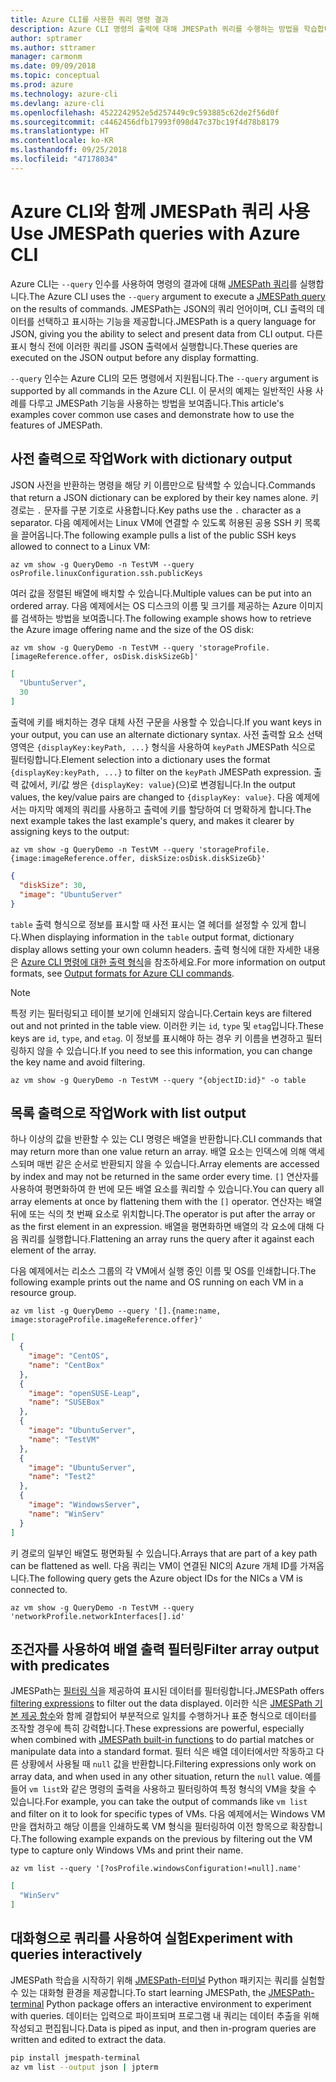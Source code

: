 ```yaml
---
title: Azure CLI를 사용한 쿼리 명령 결과
description: Azure CLI 명령의 출력에 대해 JMESPath 쿼리를 수행하는 방법을 학습합니다.
author: sptramer
ms.author: sttramer
manager: carmonm
ms.date: 09/09/2018
ms.topic: conceptual
ms.prod: azure
ms.technology: azure-cli
ms.devlang: azure-cli
ms.openlocfilehash: 4522242952e5d257449c9c593885c62de2f56d0f
ms.sourcegitcommit: c4462456dfb17993f098d47c37bc19f4d78b8179
ms.translationtype: HT
ms.contentlocale: ko-KR
ms.lasthandoff: 09/25/2018
ms.locfileid: "47178034"
---
```

# <a name="use-jmespath-queries-with-azure-cli"></a><span data-ttu-id="e5dae-103">Azure CLI와 함께 JMESPath 쿼리 사용</span><span class="sxs-lookup"><span data-stu-id="e5dae-103">Use JMESPath queries with Azure CLI</span></span> 

<span data-ttu-id="e5dae-104">Azure CLI는 `--query` 인수를 사용하여 명령의 결과에 대해 [JMESPath 쿼리](http://jmespath.org)를 실행합니다.</span><span class="sxs-lookup"><span data-stu-id="e5dae-104">The Azure CLI uses the `--query` argument to execute a [JMESPath query](http://jmespath.org) on the results of commands.</span></span> <span data-ttu-id="e5dae-105">JMESPath는 JSON의 쿼리 언어이며, CLI 출력의 데이터를 선택하고 표시하는 기능을 제공합니다.</span><span class="sxs-lookup"><span data-stu-id="e5dae-105">JMESPath is a query language for JSON, giving you the ability to select and present data from CLI output.</span></span> <span data-ttu-id="e5dae-106">다른 표시 형식 전에 이러한 쿼리를 JSON 출력에서 실행합니다.</span><span class="sxs-lookup"><span data-stu-id="e5dae-106">These queries are executed on the JSON output before any display formatting.</span></span>

<span data-ttu-id="e5dae-107">`--query` 인수는 Azure CLI의 모든 명령에서 지원됩니다.</span><span class="sxs-lookup"><span data-stu-id="e5dae-107">The `--query` argument is supported by all commands in the Azure CLI.</span></span> <span data-ttu-id="e5dae-108">이 문서의 예제는 일반적인 사용 사례를 다루고 JMESPath 기능을 사용하는 방법을 보여줍니다.</span><span class="sxs-lookup"><span data-stu-id="e5dae-108">This article's examples cover common use cases and demonstrate how to use the features of JMESPath.</span></span>

## <a name="work-with-dictionary-output"></a><span data-ttu-id="e5dae-109">사전 출력으로 작업</span><span class="sxs-lookup"><span data-stu-id="e5dae-109">Work with dictionary output</span></span>

<span data-ttu-id="e5dae-110">JSON 사전을 반환하는 명령을 해당 키 이름만으로 탐색할 수 있습니다.</span><span class="sxs-lookup"><span data-stu-id="e5dae-110">Commands that return a JSON dictionary can be explored by their key names alone.</span></span> <span data-ttu-id="e5dae-111">키 경로는 `.` 문자를 구분 기호로 사용합니다.</span><span class="sxs-lookup"><span data-stu-id="e5dae-111">Key paths use the `.` character as a separator.</span></span> <span data-ttu-id="e5dae-112">다음 예제에서는 Linux VM에 연결할 수 있도록 허용된 공용 SSH 키 목록을 끌어옵니다.</span><span class="sxs-lookup"><span data-stu-id="e5dae-112">The following example pulls a list of the public SSH keys allowed to connect to a Linux VM:</span></span>

```azurecli-interactive
az vm show -g QueryDemo -n TestVM --query osProfile.linuxConfiguration.ssh.publicKeys
```

<span data-ttu-id="e5dae-113">여러 값을 정렬된 배열에 배치할 수 있습니다.</span><span class="sxs-lookup"><span data-stu-id="e5dae-113">Multiple values can be put into an ordered array.</span></span> <span data-ttu-id="e5dae-114">다음 예제에서는 OS 디스크의 이름 및 크기를 제공하는 Azure 이미지를 검색하는 방법을 보여줍니다.</span><span class="sxs-lookup"><span data-stu-id="e5dae-114">The following example shows how to retrieve the Azure image offering name and the size of the OS disk:</span></span>

```azurecli-interactive
az vm show -g QueryDemo -n TestVM --query 'storageProfile.[imageReference.offer, osDisk.diskSizeGb]'
```

```json
[
  "UbuntuServer",
  30
]
```

<span data-ttu-id="e5dae-115">출력에 키를 배치하는 경우 대체 사전 구문을 사용할 수 있습니다.</span><span class="sxs-lookup"><span data-stu-id="e5dae-115">If you want keys in your output, you can use an alternate dictionary syntax.</span></span>  <span data-ttu-id="e5dae-116">사전 출력할 요소 선택 영역은 `{displayKey:keyPath, ...}` 형식을 사용하여 `keyPath` JMESPath 식으로 필터링합니다.</span><span class="sxs-lookup"><span data-stu-id="e5dae-116">Element selection into a dictionary uses the format `{displayKey:keyPath, ...}` to filter on the `keyPath` JMESPath expression.</span></span> <span data-ttu-id="e5dae-117">출력 값에서, 키/값 쌍은 `{displayKey: value}`(으)로 변경됩니다.</span><span class="sxs-lookup"><span data-stu-id="e5dae-117">In the output values, the key/value pairs are changed to `{displayKey: value}`.</span></span> <span data-ttu-id="e5dae-118">다음 예제에서는 마지막 예제의 쿼리를 사용하고 출력에 키를 할당하여 더 명확하게 합니다.</span><span class="sxs-lookup"><span data-stu-id="e5dae-118">The next example takes the last example's query, and makes it clearer by assigning keys to the output:</span></span>

```azurecli-interactive
az vm show -g QueryDemo -n TestVM --query 'storageProfile.{image:imageReference.offer, diskSize:osDisk.diskSizeGb}'
```

```json
{
  "diskSize": 30,
  "image": "UbuntuServer"
}
```

<span data-ttu-id="e5dae-119">`table` 출력 형식으로 정보를 표시할 때 사전 표시는 열 헤더를 설정할 수 있게 합니다.</span><span class="sxs-lookup"><span data-stu-id="e5dae-119">When displaying information in the `table` output format, dictionary display allows setting your own column headers.</span></span> <span data-ttu-id="e5dae-120">출력 형식에 대한 자세한 내용은 [Azure CLI 명령에 대한 출력 형식](/cli/azure/format-output-azure-cli)을 참조하세요.</span><span class="sxs-lookup"><span data-stu-id="e5dae-120">For more information on output formats, see [Output formats for Azure CLI commands](/cli/azure/format-output-azure-cli).</span></span>

> [!NOTE]
> <span data-ttu-id="e5dae-121">특정 키는 필터링되고 테이블 보기에 인쇄되지 않습니다.</span><span class="sxs-lookup"><span data-stu-id="e5dae-121">Certain keys are filtered out and not printed in the table view.</span></span> <span data-ttu-id="e5dae-122">이러한 키는 `id`, `type` 및 `etag`입니다.</span><span class="sxs-lookup"><span data-stu-id="e5dae-122">These keys are `id`, `type`, and `etag`.</span></span> <span data-ttu-id="e5dae-123">이 정보를 표시해야 하는 경우 키 이름을 변경하고 필터링하지 않을 수 있습니다.</span><span class="sxs-lookup"><span data-stu-id="e5dae-123">If you need to see this information, you can change the key name and avoid filtering.</span></span>
>
> ```azurecli
> az vm show -g QueryDemo -n TestVM --query "{objectID:id}" -o table
> ```

## <a name="work-with-list-output"></a><span data-ttu-id="e5dae-124">목록 출력으로 작업</span><span class="sxs-lookup"><span data-stu-id="e5dae-124">Work with list output</span></span>

<span data-ttu-id="e5dae-125">하나 이상의 값을 반환할 수 있는 CLI 명령은 배열을 반환합니다.</span><span class="sxs-lookup"><span data-stu-id="e5dae-125">CLI commands that may return  more than one value return an array.</span></span> <span data-ttu-id="e5dae-126">배열 요소는 인덱스에 의해 액세스되며 매번 같은 순서로 반환되지 않을 수 있습니다.</span><span class="sxs-lookup"><span data-stu-id="e5dae-126">Array elements are accessed by index and may not be returned in the same order every time.</span></span> <span data-ttu-id="e5dae-127">`[]` 연산자를 사용하여 평면화하여 한 번에 모든 배열 요소를 쿼리할 수 있습니다.</span><span class="sxs-lookup"><span data-stu-id="e5dae-127">You can query all array elements at once by flattening them with the `[]` operator.</span></span> <span data-ttu-id="e5dae-128">연산자는 배열 뒤에 또는 식의 첫 번째 요소로 위치합니다.</span><span class="sxs-lookup"><span data-stu-id="e5dae-128">The operator is put after the array or as the first element in an expression.</span></span> <span data-ttu-id="e5dae-129">배열을 평면화하면 배열의 각 요소에 대해 다음 쿼리를 실행합니다.</span><span class="sxs-lookup"><span data-stu-id="e5dae-129">Flattening an array runs the query after it against each element of the array.</span></span>

<span data-ttu-id="e5dae-130">다음 예제에서는 리소스 그룹의 각 VM에서 실행 중인 이름 및 OS를 인쇄합니다.</span><span class="sxs-lookup"><span data-stu-id="e5dae-130">The following example prints out the name and OS running on each VM in a resource group.</span></span>

```azurecli-interactive
az vm list -g QueryDemo --query '[].{name:name, image:storageProfile.imageReference.offer}'
```

```json
[
  {
    "image": "CentOS",
    "name": "CentBox"
  },
  {
    "image": "openSUSE-Leap",
    "name": "SUSEBox"
  },
  {
    "image": "UbuntuServer",
    "name": "TestVM"
  },
  {
    "image": "UbuntuServer",
    "name": "Test2"
  },
  {
    "image": "WindowsServer",
    "name": "WinServ"
  }
]
```

<span data-ttu-id="e5dae-131">키 경로의 일부인 배열도 평면화될 수 있습니다.</span><span class="sxs-lookup"><span data-stu-id="e5dae-131">Arrays that are part of a key path can be flattened as well.</span></span> <span data-ttu-id="e5dae-132">다음 쿼리는 VM이 연결된 NIC의 Azure 개체 ID를 가져옵니다.</span><span class="sxs-lookup"><span data-stu-id="e5dae-132">The following query gets the Azure object IDs for the NICs a VM is connected to.</span></span>

```azurecli-interactive
az vm show -g QueryDemo -n TestVM --query 'networkProfile.networkInterfaces[].id'
```

## <a name="filter-array-output-with-predicates"></a><span data-ttu-id="e5dae-133">조건자를 사용하여 배열 출력 필터링</span><span class="sxs-lookup"><span data-stu-id="e5dae-133">Filter array output with predicates</span></span>

<span data-ttu-id="e5dae-134">JMESPath는 [필터링 식](http://jmespath.org/specification.html#filterexpressions)을 제공하여 표시된 데이터를 필터링합니다.</span><span class="sxs-lookup"><span data-stu-id="e5dae-134">JMESPath offers [filtering expressions](http://jmespath.org/specification.html#filterexpressions) to filter out the data displayed.</span></span> <span data-ttu-id="e5dae-135">이러한 식은 [JMESPath 기본 제공 함수](http://jmespath.org/specification.html#built-in-functions)와 함께 결합되어 부분적으로 일치를 수행하거나 표준 형식으로 데이터를 조작할 경우에 특히 강력합니다.</span><span class="sxs-lookup"><span data-stu-id="e5dae-135">These expressions are powerful, especially when combined with [JMESPath built-in functions](http://jmespath.org/specification.html#built-in-functions) to do partial matches or manipulate data into a standard format.</span></span> <span data-ttu-id="e5dae-136">필터 식은 배열 데이터에서만 작동하고 다른 상황에서 사용될 때 `null` 값을 반환합니다.</span><span class="sxs-lookup"><span data-stu-id="e5dae-136">Filtering expressions only work on array data, and when used in any other situation, return the `null` value.</span></span> <span data-ttu-id="e5dae-137">예를 들어 `vm list`와 같은 명령의 출력을 사용하고 필터링하여 특정 형식의 VM을 찾을 수 있습니다.</span><span class="sxs-lookup"><span data-stu-id="e5dae-137">For example, you can take the output of commands like `vm list` and filter on it to look for specific types of VMs.</span></span> <span data-ttu-id="e5dae-138">다음 예제에서는 Windows VM만을 캡처하고 해당 이름을 인쇄하도록 VM 형식을 필터링하여 이전 항목으로 확장합니다.</span><span class="sxs-lookup"><span data-stu-id="e5dae-138">The following example expands on the previous by filtering out the VM type to capture only Windows VMs and print their name.</span></span>

```azurecli-interactive
az vm list --query '[?osProfile.windowsConfiguration!=null].name'
```

```json
[
  "WinServ"
]
```

## <a name="experiment-with-queries-interactively"></a><span data-ttu-id="e5dae-139">대화형으로 쿼리를 사용하여 실험</span><span class="sxs-lookup"><span data-stu-id="e5dae-139">Experiment with queries interactively</span></span>

<span data-ttu-id="e5dae-140">JMESPath 학습을 시작하기 위해 [JMESPath-터미널](https://github.com/jmespath/jmespath.terminal) Python 패키지는 쿼리를 실험할 수 있는 대화형 환경을 제공합니다.</span><span class="sxs-lookup"><span data-stu-id="e5dae-140">To start learning JMESPath, the [JMESPath-terminal](https://github.com/jmespath/jmespath.terminal) Python package offers an interactive environment to experiment with queries.</span></span> <span data-ttu-id="e5dae-141">데이터는 입력으로 파이프되며 프로그램 내 쿼리는 데이터 추출을 위해 작성되고 편집됩니다.</span><span class="sxs-lookup"><span data-stu-id="e5dae-141">Data is piped as input, and then in-program queries are written and edited to extract the data.</span></span>

```bash
pip install jmespath-terminal
az vm list --output json | jpterm
```
